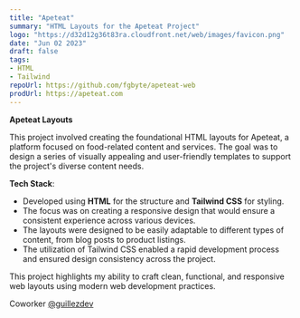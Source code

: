 ```yaml
---
title: "Apeteat"
summary: "HTML Layouts for the Apeteat Project"
logo: "https://d32d12g36t83ra.cloudfront.net/web/images/favicon.png"
date: "Jun 02 2023"
draft: false
tags:
- HTML
- Tailwind
repoUrl: https://github.com/fgbyte/apeteat-web
prodUrl: https://apeteat.com
---
```


**Apeteat Layouts**

This project involved creating the foundational HTML layouts for Apeteat, a platform focused on food-related content and services. The goal was to design a series of visually appealing and user-friendly templates to support the project's diverse content needs.

**Tech Stack**:
- Developed using **HTML** for the structure and **Tailwind CSS** for styling.
- The focus was on creating a responsive design that would ensure a consistent experience across various devices.
- The layouts were designed to be easily adaptable to different types of content, from blog posts to product listings.
- The utilization of Tailwind CSS enabled a rapid development process and ensured design consistency across the project.

This project highlights my ability to craft clean, functional, and responsive web layouts using modern web development practices.

Coworker <a href="https://github.com/guillezdev" target="_blank">@guillezdev</a>